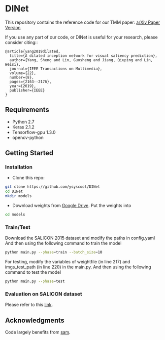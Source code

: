 # DINet
This repository contains the reference code for our TMM paper:
[arXiv Paper Version](https://arxiv.org/pdf/1904.03571.pdf)

If you use any part of our code, or DINet is useful for your research, please consider citing::
```
@article{yang2019dilated,
  title={A dilated inception network for visual saliency prediction},
  author={Yang, Sheng and Lin, Guosheng and Jiang, Qiuping and Lin, Weisi},
  journal={IEEE Transactions on Multimedia},
  volume={22},
  number={8},
  pages={2163--2176},
  year={2019},
  publisher={IEEE}
}
```

## Requirements
* Python 2.7
* Keras 2.1.2
* Tensorflow-gpu 1.3.0
* opencv-python


## Getting Started
### Installation
- Clone this repo:
```bash
git clone https://github.com/ysyscool/DINet
cd DINet
mkdir models
```

- Download weights from [Google Drive](https://drive.google.com/file/d/1o8RTCUpP08iDO7XdDbbiz3bW8vJfb6Yw/view?usp=sharing).
Put the weights into 
```bash
cd models
```

### Train/Test
Download the SALICON 2015 dataset and modify the paths in config.yaml
And then using the following command to train the model
```bash
python main.py --phase=train --batch_size=10
```

For testing, modify the variables of weightfile (in line 217) and imgs_test_path (in line 220) in the main.py.
And then using the following command to test the model
```bash
python main.py --phase=test
```

### Evaluation on SALICON dataset
Please refer to this [link](https://github.com/NUS-VIP/salicon-evaluation). 

## Acknowledgments
Code largely benefits from [sam](https://github.com/marcellacornia/sam). 
